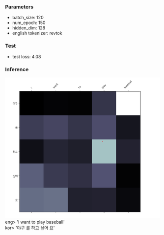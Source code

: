 ### Parameters
- batch_size: 120 
- num_epoch: 150
- hidden_dim: 128
- english tokenizer: revtok

### Test
- test loss: 4.08

### Inference
![great_inference](./inference_result.png)
</br>
eng> 'i want to play baseball' </br>
kor> '야구 를 하고 싶어 요'